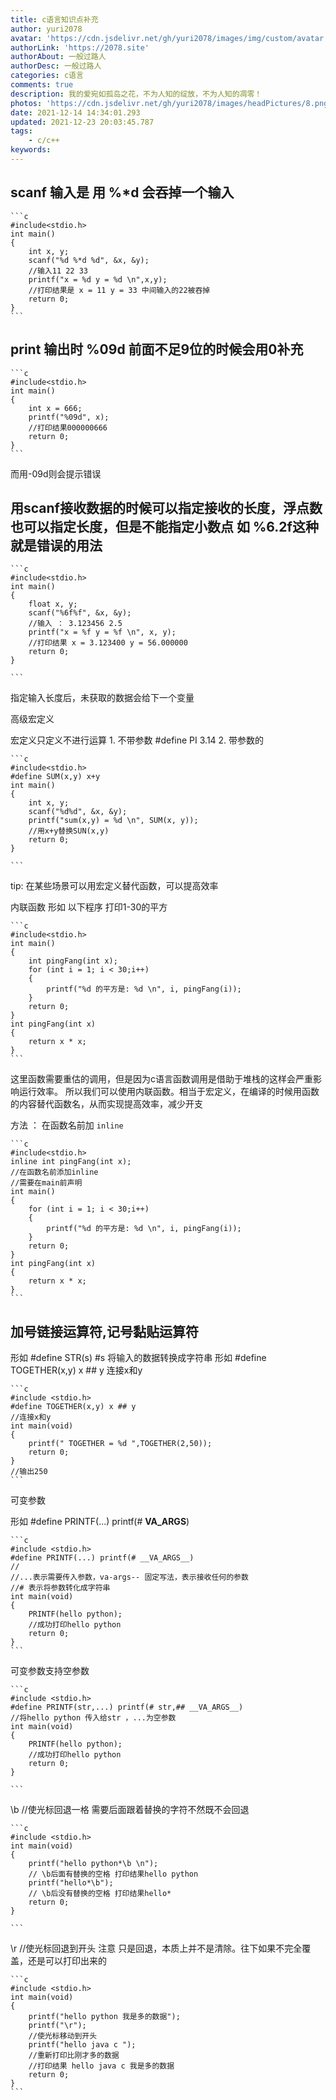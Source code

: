 ```yaml
---
title: c语言知识点补充
author: yuri2078
avatar: 'https://cdn.jsdelivr.net/gh/yuri2078/images/img/custom/avatar.jpg'
authorLink: 'https://2078.site'
authorAbout: 一般过路人
authorDesc: 一般过路人
categories: c语言
comments: true
description: 我的爱宛如孤岛之花，不为人知的绽放，不为人知的凋零！
photos: 'https://cdn.jsdelivr.net/gh/yuri2078/images/headPictures/8.png'
date: 2021-12-14 14:34:01.293
updated: 2021-12-23 20:03:45.787
tags:
    - c/c++
keywords:
---
```



## scanf 输入是 用 %*d 会吞掉一个输入

    ```c
    #include<stdio.h>
    int main()
    {
        int x, y;
        scanf("%d %*d %d", &x, &y);
        //输入11 22 33 
        printf("x = %d y = %d \n",x,y);
        //打印结果是 x = 11 y = 33 中间输入的22被吞掉
        return 0;
    } 
    ```

## print 输出时 %09d 前面不足9位的时候会用0补充

    ```c
    #include<stdio.h>
    int main()
    {
        int x = 666;
        printf("%09d", x);
        //打印结果000000666
        return 0;
    } 
    ```
而用-09d则会提示错误

## 用scanf接收数据的时候可以指定接收的长度，浮点数也可以指定长度，但是不能指定小数点 如 %6.2f这种就是错误的用法

    ```c
    #include<stdio.h>
    int main()
    {
        float x, y;
        scanf("%6f%f", &x, &y);
        //输入 ： 3.123456 2.5
        printf("x = %f y = %f \n", x, y);
        //打印结果 x = 3.123400 y = 56.000000
        return 0;
    } 

    ```
指定输入长度后，未获取的数据会给下一个变量

高级宏定义

宏定义只定义不进行运算
    1. 不带参数 #define PI 3.14
    2. 带参数的

    ```c
    #include<stdio.h>
    #define SUM(x,y) x+y
    int main()
    {
        int x, y;
        scanf("%d%d", &x, &y);
        printf("sum(x,y) = %d \n", SUM(x, y));
        //用x+y替换SUN(x,y)
        return 0;
    } 

    ```
tip: 在某些场景可以用宏定义替代函数，可以提高效率

内联函数
形如 以下程序 打印1-30的平方

    ```c
    #include<stdio.h>
    int main()
    {
        int pingFang(int x);
        for (int i = 1; i < 30;i++)
        {
            printf("%d 的平方是: %d \n", i, pingFang(i));
        }
        return 0;
    } 
    int pingFang(int x)
    {
        return x * x;
    }
    ```
这里函数需要重估的调用，但是因为c语言函数调用是借助于堆栈的这样会严重影响运行效率。  所以我们可以使用内联函数。相当于宏定义，在编译的时候用函数的内容替代函数名，从而实现提高效率，减少开支

方法 ： 在函数名前加 `inline`

    ```c
    #include<stdio.h>
    inline int pingFang(int x);
    //在函数名前添加inline 
    //需要在main前声明
    int main()
    {
        for (int i = 1; i < 30;i++)
        {
            printf("%d 的平方是: %d \n", i, pingFang(i));
        }
        return 0;
    } 
    int pingFang(int x)
    {
        return x * x;
    }
    ```

## 加号链接运算符,记号黏贴运算符

形如 #define STR(s) #s 将输入的数据转换成字符串
形如 #define TOGETHER(x,y) x ## y 连接x和y

    ```c
    #include <stdio.h>
    #define TOGETHER(x,y) x ## y
    //连接x和y
    int main(void)
    {
        printf(" TOGETHER = %d ",TOGETHER(2,50));
        return 0;
    }
    //输出250
    ```
可变参数

形如 #define PRINTF(...) printf(# __VA_ARGS__)

    ```c
    #include <stdio.h>
    #define PRINTF(...) printf(# __VA_ARGS__)
    //
    //...表示需要传入参数，va-args-- 固定写法，表示接收任何的参数
    //# 表示将参数转化成字符串
    int main(void)
    {
        PRINTF(hello python);
        //成功打印hello python
        return 0;
    }
    ```

可变参数支持空参数

    ```c
    #include <stdio.h>
    #define PRINTF(str,...) printf(# str,## __VA_ARGS__)
    //将hello python 传入给str ，...为空参数
    int main(void)
    {
        PRINTF(hello python);
        //成功打印hello python
        return 0;
    }

    ```

\b   //使光标回退一格 需要后面跟着替换的字符不然既不会回退

    ```c
    #include <stdio.h>
    int main(void)
    {
        printf("hello python*\b \n");
        // \b后面有替换的空格 打印结果hello python
        printf("hello*\b");
        // \b后没有替换的空格 打印结果hello*
        return 0;
    }

    ```

\r   //使光标回退到开头
注意 只是回退，本质上并不是清除。往下如果不完全覆盖，还是可以打印出来的

    ```c
    #include <stdio.h>
    int main(void)
    {
        printf("hello python 我是多的数据");
        printf("\r");
        //使光标移动到开头
        printf("hello java c ");
        //重新打印比刚才多的数据
        //打印结果 hello java c 我是多的数据
        return 0;
    }
    ```

